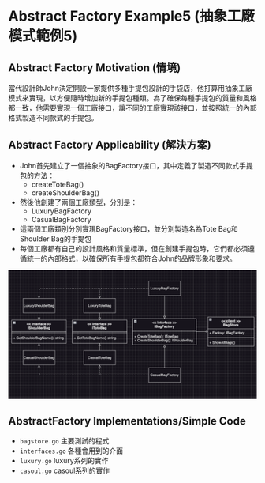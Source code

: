 # Abstract Factory Example5 (抽象工廠模式範例5)

## Abstract Factory Motivation (情境)
當代設計師John決定開設一家提供多種手提包設計的手袋店，他打算用抽象工廠模式來實現，以方便隨時增加新的手提包種類。為了確保每種手提包的質量和風格都一致，他需要實現一個工廠接口，讓不同的工廠實現該接口，並按照統一的內部格式製造不同款式的手提包。


## Abstract Factory Applicability (解決方案)
* John首先建立了一個抽象的BagFactory接口，其中定義了製造不同款式手提包的方法：
  - createToteBag()
  - createShoulderBag()
* 然後他創建了兩個工廠類型，分別是：
  - LuxuryBagFactory
  - CasualBagFactory
* 這兩個工廠類別分別實現BagFactory接口，並分別製造名為Tote Bag和Shoulder Bag的手提包
* 每個工廠都有自己的設計風格和質量標準，但在創建手提包時，它們都必須遵循統一的內部格式，以確保所有手提包都符合John的品牌形象和要求。

![image](./pattern.png)

## AbstractFactory Implementations/Simple Code
* `bagstore.go` 主要測試的程式
* `interfaces.go` 各種會用到的介面
* `luxury.go` luxury系列的實作
* `casoul.go` casoul系列的實作